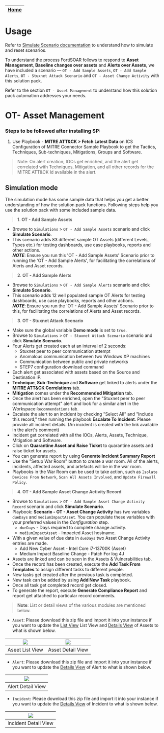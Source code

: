 
| [Home](../README.md) |
|--------------------------------------------|

# Usage

Refer to [Simulate Scenario documentation](https://github.com/fortinet-fortisoar/solution-pack-soc-simulator/blob/develop/docs/usage.md) to understand how to simulate and reset scenarios.

To understand the process FortiSOAR follows to respond to **Asset Management**, **Baseline changes over assets** and **Alerts over Assets**, we have included a scenario &mdash; `OT - Add Sample Assets`, `OT - Add Sample Alerts`, `OT - Stuxnet Attack Scenario` and `OT - Asset Change Activity` with this solution pack. 

Refer to the section `OT - Asset Management` to understand how this solution pack automation addresses your needs.

# OT- Asset Management

### Steps to be followed after installing SP:

1. Use Playbook - **MITRE ATT&CK > Fetch Latest Data** on ICS Configuration of MITRE Connector Sample Playbook to get the Tactics, Techniques, Sub-techniques, Mitigations, Groups and Software.

> Note: On alert creation, IOCs get enriched, and the alert get correlated with Techniques, Mitigation, and all other records for the MITRE ATT&CK Id available in the alert.

## Simulation mode

The simulation mode has some sample data that helps you get a better understanding of how the solution pack functions. Following steps help you use the solution pack with some included sample data.

> **1. OT - Add Sample Assets**
- Browse to `Simulations` > `OT - Add Sample Assets` scenario and click **Simulate Scenario**.
- This scenario adds 83 different sample OT Assets (different Levels, Types etc.) for testing dashboards, use case playbooks, reports and other actions.<br>
***NOTE***: Ensure you run this 'OT - Add Sample Assets' Scenario prior to running the 'OT - Add Sample Alerts', for facilitating the correlations of Alerts and Asset records.

> **2. OT - Add Sample Alerts**
- Browse to `Simulations` > `OT - Add Sample Alerts` scenario and click **Simulate Scenario**.
- This scenario adds 12 well populated sample OT Alerts for testing dashboards, use case playbooks, reports and other actions.<br>
***NOTE***: Ensure you run the 'OT - Add Sample Assets' Scenario prior to this, for facilitating the correlations of Alerts and Asset records.

> **3. OT - Stuxnet Attack Scenario**
- Make sure the global variable **Demo mode** is set to `true`. 
- Browse to `Simulations` > `OT - Stuxnet Attack Scenario` scenario and click **Simulate Scenario**.
- Four Alerts get created each at an interval of 2 seconds:
    - Stuxnet peer to peer communication attempt
    - Anomalous communication between two Windows XP machines
    - Communication between public and private networks
    - STEP7 configuration download command
- Each alert get associated with assets based on the Source and Destination IP.
- **Technique**, **Sub-Technique** and **Software** get linked to alerts under the **MITRE ATT&CK Correlations** tab.
- **Mitigation** comes under the **Recommended Mitigation** tab.
- Once the alert has been enriched, open the "Stuxnet peer to peer communication attempt" alert and look for a similar alert in the Workspace `Recommendations` tab. 
- Escalate the alert to an incident by checking "Select All" and "Include this record," then running the playbook **Escalate To Incident**. Please provide all incident details. (An incident is created with the link available in the alert's comment)
- Incident get correlated with all the IOCs, Alerts, Assets, Technique, Mitigation and Software.
- Click on **Quarantine Asset and Raise Ticket** to quarantine assets and raise ticket for assets.
- You can generate report by using **Generate Incident Summary Report**
- Use the "Setup War Room" button to create a war room. All of the alerts, incidents, affected assets, and artefacts will be in the war room.
- Playbooks in the War Room can be used to take action, such as `Isolate Devices From Network`, `Scan All Assets Involved`, and `Update Firewall Policy`.

> **4. OT - Add Sample Asset Change Activity Record**
- Browse to `Simulations` > `OT - Add Sample Asset Change Activity Record` scenario and click **Simulate Scenario**.
- Playbook: **Scenario - OT - Asset Change Activity** has two variables `dueDays` and `mediumImpactAsset`. You can populate these variables with your preferred values in the *Configuration* step. 
    - `dueDays` - Days required to complete change activity.
    - `mediumImpactAsset` - Impacted Asset hostname.
- With a given value of due date in `dueDays` two Asset Change Activity entries are made.
    - Add New Cyber Asset - Intel Core i7-13700K (Asset) 
    - Medium Impact Baseline Change - Patch For log 4J
- Assets are linked and can be seen in the Assets & Vulnerabilities tab.
- Once the record has been created, execute the **Add Task From Templates** to assign different tasks to different people. 
- New tasks get created after the previous task is completed.
- New task can be added by using **Add New Task** playbook.
- Once all task get completed record get closed.
- To generate the report, execute **Generate Compliance Report** and report get attached to particular record comments.


> **Note**: List or detail views of the various modules are mentioned below.
- `Asset`: Please download this zip file and import it into your instance if you want to update the [List View](./res/Asset_List_View.zip) List View and [Details View](./res/Asset_Detail_View.zip) of Assets to what is shown below.

| ![](./res/Aseet_List_View.png) | ![](./res/Asset_Detail_view.png) |
|:----------------------------------:|:-------------------------------------:|
| Aseet List View | Asset Detail View |

- `Alert`: Please download this zip file and import it into your instance if you want to update the [Details View](./res/Alert_Detail_View.zip) of Alert to what is shown below.

| ![](./res/Alert_Detail_View.png) |
|:----------------------------------:|
| Alert Detail View |

- `Incident`: Please download this zip file and import it into your instance if you want to update the [Details View](./res/Incident_Detail_View.zip) of Incident to what is shown below.

| ![](./res/Incident_Detail_View.png) |
|:----------------------------------:|
| Incident Detail View |